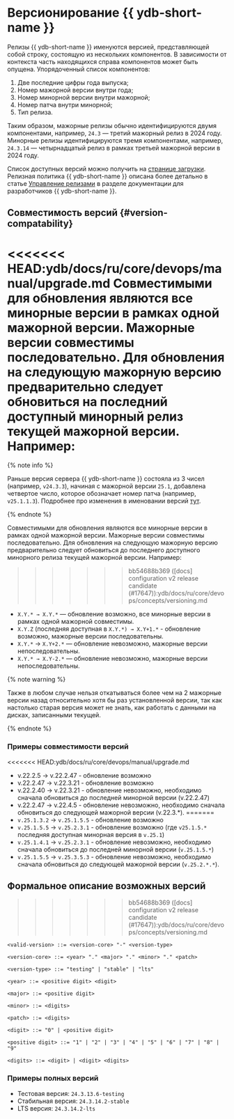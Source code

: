 # Версионирование {{ ydb-short-name }}

Релизы {{ ydb-short-name }} именуются версией, представляющей собой строку, состоящую из нескольких компонентов. В зависимости от контекста часть находящихся справа компонентов может быть опущена. Упорядоченный список компонентов:

1. Две последние цифры года выпуска;
2. Номер мажорной версии внутри года;
3. Номер минорной версии внутри мажорной;
4. Номер патча внутри минорной;
5. Тип релиза.

Таким образом, мажорные релизы обычно идентифицируются двумя компонентами, например, `24.3` — третий мажорный релиз в 2024 году. Минорные релизы идентифицируются тремя компонентами, например, `24.3.14` — четырнадцатый релиз в рамках третьей мажорной версии в 2024 году.

Список доступных версий можно получить на [странице загрузки](../../downloads/index.md). Релизная политика {{ ydb-short-name }} описана более детально в статье [Управление релизами](../../contributor/manage-releases.md) в разделе документации для разработчиков {{ ydb-short-name }}.

## Совместимость версий {#version-compatability}

<<<<<<< HEAD:ydb/docs/ru/core/devops/manual/upgrade.md
Совместимыми для обновления являются все минорные версии в рамках одной мажорной версии. Мажорные версии совместимы последовательно. Для обновления на следующую мажорную версию предварительно следует обновиться на последний доступный минорный релиз текущей мажорной версии. Например:
=======
{% note info %}

Раньше версия сервера {{ ydb-short-name }} состояла из 3 чисел (например, `v24.3.3`), начиная с мажорной версии `25.1`, добавлена четвертое число, которое обозначает номер патча (например, `v25.1.1.3`). Подробнее про изменения в именовании версий [тут](../../contributor/manage-releases.md).

{% endnote %}

Совместимыми для обновления являются все минорные версии в рамках одной мажорной версии. Мажорные версии совместимы последовательно. Для обновления на следующую мажорную версию предварительно следует обновиться до последнего доступного минорного релиза текущей мажорной версии. Например:
>>>>>>> bb54688b369 ([docs] configuration v2 release candidate (#17647)):ydb/docs/ru/core/devops/concepts/versioning.md

* `X.Y.* → X.Y.*` — обновление возможно, все минорные версии в рамках одной мажорной совместимы.
* `X.Y.Z` (последняя доступная в `X.Y.*) → X.Y+1.*` - обновление возможно, мажорные версии последовательны.
* `X.Y.*` → `X.Y+2.*` — обновление невозможно, мажорные версии непоследовательны.
* `X.Y.* → X.Y-2.*` — обновление невозможно, мажорные версии непоследовательны.

{% note warning %}

Также в любом случае нельзя откатываться более чем на 2 мажорные версии назад относительно хотя бы раз установленной версии, так как настолько старая версия может не знать, как работать с данными на дисках, записанными текущей.

{% endnote %}

### Примеры совместимости версий

<<<<<<< HEAD:ydb/docs/ru/core/devops/manual/upgrade.md
* v.22.2.5  ->  v.22.2.47 - обновление возможно
* v.22.2.47  ->  v.22.3.21 - обновление возможно
* v.22.2.40  ->  v.22.3.21 - обновление невозможно, необходимо сначала обновиться до последней минорной версии (v.22.2.47)
* v.22.2.47  ->  v.22.4.5 - обновление невозможно, необходимо сначала обновиться до следующей мажорной версии (v.22.3.*).
=======
* `v.25.1.3.2`  ->  `v.25.1.5.5` - обновление возможно
* `v.25.1.5.5`  ->  `v.25.2.3.1` - обновление возможно (где `v25.1.5.*` последняя доступная минорная версия в `v.25.1`)
* `v.25.1.4.1`  ->  `v.25.2.3.1` - обновление невозможно, необходимо сначала обновиться до последней минорной версии (`v.25.1.5.*`)
* `v.25.1.5.5`  ->  `v.25.3.5.3` - обновление невозможно, необходимо сначала обновиться до следующей мажорной версии (`v.25.2.*.*`).

## Формальное описание возможных версий
>>>>>>> bb54688b369 ([docs] configuration v2 release candidate (#17647)):ydb/docs/ru/core/devops/concepts/versioning.md

```bnf
<valid-version> ::= <version-core> "-" <version-type>

<version-core> ::= <year> "." <major> "." <minor> "." <patch>

<version-type> ::= "testing" | "stable" | "lts"

<year> ::= <positive digit> <digit>

<major> ::= <positive digit>

<minor> ::= <digits>

<patch> ::= <digits>

<digit> ::= "0" | <positive digit>

<positive digit> ::= "1" | "2" | "3" | "4" | "5" | "6" | "7" | "8" | "9"

<digits> ::= <digit> | <digit> <digits>
```

### Примеры полных версий

* Тестовая версия: `24.3.13.6-testing`
* Стабильная версия: `24.3.14.2-stable`
* LTS версия: `24.3.14.2-lts`
